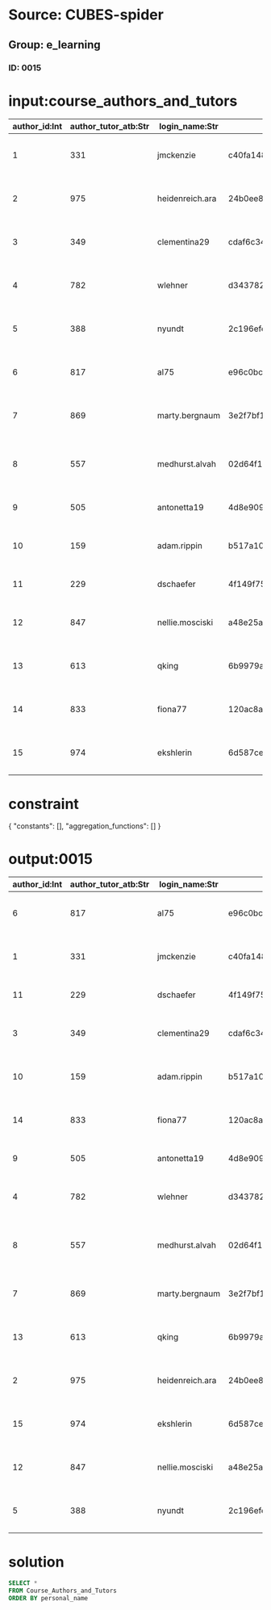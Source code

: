 # Source: CUBES-spider
## Group: e_learning
### ID: 0015

# input:course_authors_and_tutors

| author_id:Int | author_tutor_atb:Str | login_name:Str | password:Str | personal_name:Str | middle_name:Str | family_name:Str | gender_mf:Str | address_line_1:Str |
|---|---|---|---|---|---|---|---|---|
| 1 | 331 | jmckenzie | c40fa148bdd0d2d45cd6e9ec1e685750fe07f81b | Cathrine | Ruthie | Grant | 0 | 756 Monahan Mews \n Spinkashire, NJ 64230-5098 |
| 2 | 975 | heidenreich.ara | 24b0ee84063c3b017ab1839e01b7280f47f7c7c2 | Retha | Corene | Armstrong | 0 | 98623 Huels Manor \n Jasttown, DE 31611 |
| 3 | 349 | clementina29 | cdaf6c3483f19e2253659a40a3aab786a3390f78 | Darius | Ethyl | Reichel | 0 | 99296 Keeling Courts \n North Audreanne, IL 28272 |
| 4 | 782 | wlehner | d34378200c9b5f72d3039fa640e7920aaec0fdf2 | Julio | Aniyah | Nader | 1 | 644 Montana Hill Suite 489 \n Daijamouth, CA 19587-4254 |
| 5 | 388 | nyundt | 2c196efe8aee23a1b9a7e752fe63029c5879af6f | Yessenia | Zena | Barrows | 1 | 5284 Champlin Roads \n Cassinport, WY 54636 |
| 6 | 817 | al75 | e96c0bcbbbb14747747a56ff4c17354f343a5b4f | Adolf | Keira | Rohan | 1 | 92220 Hellen Skyway Apt. 635 \n Rennerview, MS 81036 |
| 7 | 869 | marty.bergnaum | 3e2f7bf1e6acf0d616a8703ee0050fba13bc007f | Logan | Ethelyn | Treutel | 1 | 67541 Osborne Creek Suite 532 \n Bernhardview, WV 30288-1050 |
| 8 | 557 | medhurst.alvah | 02d64f11de97436343a0beba41bfcf69af61be1e | Kelsie | Kennith | Rowe | 0 | 0256 Walter Meadows Suite 523 \n Norbertoborough, AZ 49193 |
| 9 | 505 | antonetta19 | 4d8e909ae9b8888c93a2c5f1eccbd0c4ac6a01c3 | Georgiana | Mathew | Zboncak | 0 | 445 Quigley Fall \n Port Antonette, IN 81992-1255 |
| 10 | 159 | adam.rippin | b517a107b5f08fafe9628e88e7263a6f3a4a55c0 | Deja | Joyce | Champlin | 1 | 22575 Effertz Neck Apt. 046 \n Port Scotty, NY 67108-9197 |
| 11 | 229 | dschaefer | 4f149f75ecd84afcdf27343509cdd03d81edb119 | Ciara | Alejandra | Greenholt | 0 | 425 White Brooks \n Emmaleefort, IN 97850-2510 |
| 12 | 847 | nellie.mosciski | a48e25a58b3088e9cfdaca61130555ed2c772452 | Sheldon | Jayce | Kreiger | 1 | 513 Collins Plain Apt. 829 \n Clementinaville, VT 59908-2793 |
| 13 | 613 | qking | 6b9979a83b4a9e03ead034c8de47f1b013a3d3af | Madonna | Jaclyn | Effertz | 1 | 139 O'Conner Circles \n Virginieland, KS 23365 |
| 14 | 833 | fiona77 | 120ac8a5744f5b710ecaebbd8dd1633e3e33886e | Dusty | Amani | Crist | 1 | 3602 Boehm Forest \n Zulaufton, DC 35229-0366 |
| 15 | 974 | ekshlerin | 6d587cec8006e3a40565e1dad2c5b5b12b475b8f | Shakira | Fritz | Haley | 0 | 8928 Kunze Valley Apt. 747 \n South Jedidiahmouth, DE 28167 |

# constraint

{
  "constants": [],
  "aggregation_functions": []
}

# output:0015

| author_id:Int | author_tutor_atb:Str | login_name:Str | password:Str | personal_name:Str | middle_name:Str | family_name:Str | gender_mf:Str | address_line_1:Str |
|---|---|---|---|---|---|---|---|---|
| 6 | 817 | al75 | e96c0bcbbbb14747747a56ff4c17354f343a5b4f | Adolf | Keira | Rohan | 1 | 92220 Hellen Skyway Apt. 635 \n Rennerview, MS 81036 |
| 1 | 331 | jmckenzie | c40fa148bdd0d2d45cd6e9ec1e685750fe07f81b | Cathrine | Ruthie | Grant | 0 | 756 Monahan Mews \n Spinkashire, NJ 64230-5098 |
| 11 | 229 | dschaefer | 4f149f75ecd84afcdf27343509cdd03d81edb119 | Ciara | Alejandra | Greenholt | 0 | 425 White Brooks \n Emmaleefort, IN 97850-2510 |
| 3 | 349 | clementina29 | cdaf6c3483f19e2253659a40a3aab786a3390f78 | Darius | Ethyl | Reichel | 0 | 99296 Keeling Courts \n North Audreanne, IL 28272 |
| 10 | 159 | adam.rippin | b517a107b5f08fafe9628e88e7263a6f3a4a55c0 | Deja | Joyce | Champlin | 1 | 22575 Effertz Neck Apt. 046 \n Port Scotty, NY 67108-9197 |
| 14 | 833 | fiona77 | 120ac8a5744f5b710ecaebbd8dd1633e3e33886e | Dusty | Amani | Crist | 1 | 3602 Boehm Forest \n Zulaufton, DC 35229-0366 |
| 9 | 505 | antonetta19 | 4d8e909ae9b8888c93a2c5f1eccbd0c4ac6a01c3 | Georgiana | Mathew | Zboncak | 0 | 445 Quigley Fall \n Port Antonette, IN 81992-1255 |
| 4 | 782 | wlehner | d34378200c9b5f72d3039fa640e7920aaec0fdf2 | Julio | Aniyah | Nader | 1 | 644 Montana Hill Suite 489 \n Daijamouth, CA 19587-4254 |
| 8 | 557 | medhurst.alvah | 02d64f11de97436343a0beba41bfcf69af61be1e | Kelsie | Kennith | Rowe | 0 | 0256 Walter Meadows Suite 523 \n Norbertoborough, AZ 49193 |
| 7 | 869 | marty.bergnaum | 3e2f7bf1e6acf0d616a8703ee0050fba13bc007f | Logan | Ethelyn | Treutel | 1 | 67541 Osborne Creek Suite 532 \n Bernhardview, WV 30288-1050 |
| 13 | 613 | qking | 6b9979a83b4a9e03ead034c8de47f1b013a3d3af | Madonna | Jaclyn | Effertz | 1 | 139 O'Conner Circles \n Virginieland, KS 23365 |
| 2 | 975 | heidenreich.ara | 24b0ee84063c3b017ab1839e01b7280f47f7c7c2 | Retha | Corene | Armstrong | 0 | 98623 Huels Manor \n Jasttown, DE 31611 |
| 15 | 974 | ekshlerin | 6d587cec8006e3a40565e1dad2c5b5b12b475b8f | Shakira | Fritz | Haley | 0 | 8928 Kunze Valley Apt. 747 \n South Jedidiahmouth, DE 28167 |
| 12 | 847 | nellie.mosciski | a48e25a58b3088e9cfdaca61130555ed2c772452 | Sheldon | Jayce | Kreiger | 1 | 513 Collins Plain Apt. 829 \n Clementinaville, VT 59908-2793 |
| 5 | 388 | nyundt | 2c196efe8aee23a1b9a7e752fe63029c5879af6f | Yessenia | Zena | Barrows | 1 | 5284 Champlin Roads \n Cassinport, WY 54636 |

# solution

```sql
SELECT *
FROM Course_Authors_and_Tutors
ORDER BY personal_name
```
